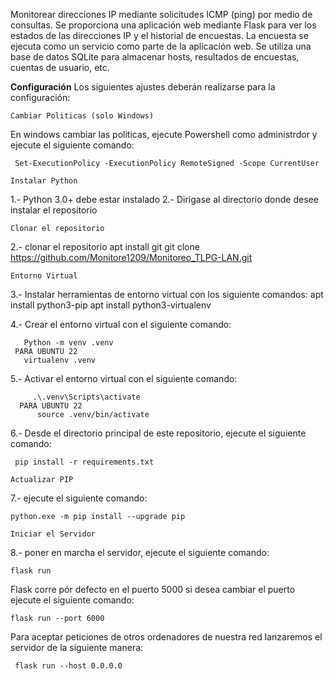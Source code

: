 Monitorear direcciones IP mediante solicitudes ICMP (ping) por medio de consultas.
Se proporciona una aplicación web mediante Flask para ver los estados de las direcciones IP y el historial de encuestas.
La encuesta se ejecuta como un servicio como parte de la aplicación web.
Se utiliza una base de datos SQLite para almacenar hosts, resultados de encuestas, cuentas de usuario, etc.

**Configuración**
Los siguientes ajustes deberán realizarse para la configuración:

```Cambiar Politicas (solo Windows)```

 En windows cambiar las politicas, ejecute Powershell como administrdor y ejecute el siguiente comando:

     Set-ExecutionPolicy -ExecutionPolicy RemoteSigned -Scope CurrentUser


```Instalar Python```

1.- Python 3.0+ debe estar instalado
2.- Dirigase al directorio donde desee instalar el repositorio

```Clonar el repositorio```
    
2.- clonar el repositorio
    apt install git
    git clone https://github.com/Monitore1209/Monitoreo_TLPG-LAN.git 

```Entorno Virtual```

3.- Instalar herramientas de entorno virtual con los siguiente comandos:
    apt install python3-pip
    apt install python3-virtualenv

4.- Crear el entorno virtual con el siguiente comando:
 
       Python -m venv .venv
     PARA UBUNTU 22
       virtualenv .venv
5.- Activar el entorno virtual con el siguiente comando:

         .\.venv\Scripts\activate
      PARA UBUNTU 22
          source .venv/bin/activate
       
6.- Desde el directorio principal de este repositorio, ejecute el siguiente comando:

     pip install -r requirements.txt

```Actualizar PIP```

7.-  ejecute el siguiente comando:

    python.exe -m pip install --upgrade pip
     

   ```Iniciar el Servidor```

8.- poner en marcha el servidor, ejecute el siguiente comando:

    flask run

  Flask corre pór defecto en el puerto 5000 si desea cambiar el puerto ejecute el siguiente comando:

    flask run --port 6000

  Para aceptar peticiones de otros ordenadores de nuestra red lanzaremos el servidor de la siguiente manera:

     flask run --host 0.0.0.0


